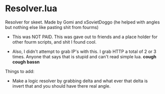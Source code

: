 # Resolver.lua
Resolver for skeet. Made by Gomi and xSovietDoggo (he helped with angles but nothing else like pasting shit from fourms)

* This was NOT PAID. This was gave out to friends and a place holder for other fourm scripts, and shit I found cool.


* Also, I didn't attempt to grab IP's with this. I grab HTTP a total of 2 or 3 times. Anyone that says that is stupid and can't read simple lua. **cough cough bassn**



Things to add:

* Make a logic resolver by grabbing delta and what ever that delta is invert that and you should have there real angle.
